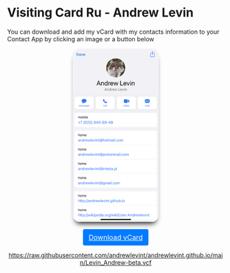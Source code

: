 
# Visiting Card Ru - Andrew Levin

You can download and add my vCard with my contacts information to your Contact App by clicking an image or a button below


<p style="text-align: center;">
<a 
style=""
href="https://raw.githubusercontent.com/andrewlevint/andrewlevint.github.io/main/Levin_Andrew-beta.vcf">
<img 
src="/visiting-card-preview-beta2.png"
alt="visiting-card-preview-beta"
style="width:200px;
border-radius: 1rem;
-webkit-box-shadow: 0px 10px 13px -7px #000000, 9px 45px 0px 0px rgba(0,0,0,0);
box-shadow: 0px 10px 13px -7px #000000, 9px 45px 0px 0px rgba(0,0,0,0);">
</a>
</p>


<p style="text-align: center;">
<a style="
color: #fff;
background-color: #007bff;
border-color: #007bff;
display: inline-block;
font-weight: 400;
text-align: center;
white-space: nowrap;
vertical-align: middle;
-webkit-user-select: none;
-moz-user-select: none;
-ms-user-select: none;
user-select: none;
border: 1px solid transparent;
padding: 0.375rem 0.75rem;
font-size: 1rem;
line-height: 1.5;
border-radius: 0.25rem;
transition: color .15s ease-in-out,background-color .15s ease-in-out,border-color .15s ease-in-out,box-shadow .15s ease-in-out;
"
href="https://raw.githubusercontent.com/andrewlevint/andrewlevint.github.io/main/Levin_Andrew-beta.vcf"
role="button">
Download vCard</a>
</p>


<p style="text-align: center;">
<a
href="https://raw.githubusercontent.com/andrewlevint/andrewlevint.github.io/main/Levin_Andrew-beta.vcf"
role="button">
https://raw.githubusercontent.com/andrewlevint/andrewlevint.github.io/main/Levin_Andrew-beta.vcf
</a>
</p>



